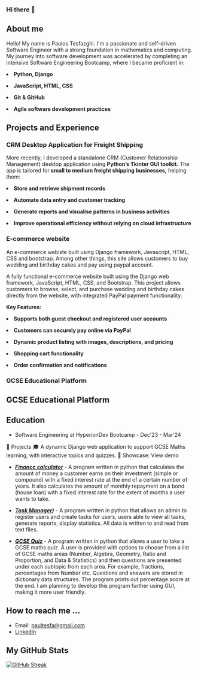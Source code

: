 ### Hi there 👋

<h2> About me </h2>

Hello! My name is Paulos Tesfazghi. I'm a passionate and self-driven Software Engineer with a strong foundation in mathematics and computing. My journey into software development was accelerated by completing an intensive Software Engineering Bootcamp, where I became proficient in:

**<li>Python, Django</li>**

**<li>JavaScript, HTML, CSS</li>**

**<li>Git & GitHub</li>**

**<li>Agile software development practices</li>**


<h2>Projects and Experience</h2>

<h3>CRM Desktop Application for Freight Shipping</h3>  

More recently, I developed a standalone CRM (Customer Relationship Management) desktop application using **Python’s Tkinter GUI toolkit.** The app is tailored for **small to medium freight shipping businesses,** helping them:

**<li>Store and retrieve shipment records</li>**

**<li>Automate data entry and customer tracking</li>**

**<li>Generate reports and visualise patterns in business activities</li>**

**<li>Improve operational efficiency without relying on cloud infrastructure</li>**

<h3>E-commerce website</h3>

An e-commerce webiste built using Django framework, Javascript, HTML, CSS and bootstrap. Among other things, this site allows customers to buy wedding and birthday
cakes and pay using paypal account. 

A fully functional e-commerce website built using the Django web framework, JavaScript, HTML, CSS, and Bootstrap.
This project allows customers to browse, select, and purchase wedding and birthday cakes directly from the website, with integrated PayPal payment functionality.

**Key Features:**

**<li>Supports both guest checkout and registered user accounts</li>**

**<li>Customers can securely pay online via PayPal</li>**

**<li>Dynamic product listing with images, descriptions, and pricing</li>**

**<li>Shopping cart functionality</li>**

**<li>Order confirmation and notifications</li>**


<h3>GCSE Educational Platform</h3>


<h2>GCSE Educational Platform </h2>

<h2>Education</h2>

* Software Engineering at HyperionDev Bootcamp - Dec'23 - Mar'24



🔨 Projects
🎓 
A dynamic Django web application to support GCSE Maths learning, with interactive topics and quizzes.
📸 Showcase: View demo

* ***[Finance calculator](https://github.com/pth2020/Bootcamp-Portfolio/blob/main/Capstone%20Project%201/finance_calculators.py)*** - A program written in python that calculates the amount of money a customer earns on their investment (simple or compound) 
  with a fixed interest rate at the end of a certain number of years. It also calculates the amount of monthly repayment on a bond (house loan) 
  with a fixed interest rate for the extent of months a user wants to take. 

* ***[Task Manager](https://github.com/pth2020/Bootcamp-Portfolio/blob/main/capstone_project2/task_manager.py))*** - A program written in python that allows an admin to register users and create tasks for users, users able to view all tasks,
  generate reports, display statistics. All data is written to and read from text files.

* ***[GCSE Quiz](https://github.com/pth2020/gcse_project/tree/master)*** - A program written in python that allows a user to take a GCSE maths quiz. A user is provided with options to choose from a list of GCSE maths areas (Number, Algebra, Geometry, Ratio and Proportion, and Data & Statistics) and then questions are presented under each subtopic from each area. For example, fractions, percentages from Number etc. Questions and answers are stored in dictionary data structures. The program prints out percentage score at the end. I am planning to develop this program further using GUI, making it more user friendly.
   
<h2>How to reach me ...</h2>

* Email: paultesfa@gmail.com
* [LinkedIn](https://www.linkedin.com/in/paulos-tesfazghi-59098318a/)
  

<h2>My GitHub Stats</h2>

[![GitHub Streak](http://github-readme-streak-stats.herokuapp.com?user=pth2020&theme=dark&background=000000)](https://git.io/streak-stats)

